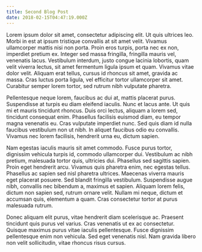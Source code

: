```yaml
---
title: Second Blog Post
date: 2018-02-15T04:47:19.000Z
---
```

Lorem ipsum dolor sit amet, consectetur adipiscing elit. Ut quis ultrices leo. Morbi in est at ipsum tristique convallis at sit amet velit. Vivamus ullamcorper mattis nisi non porta. Proin eros turpis, porta nec ex non, imperdiet pretium ex. Integer sed massa fringilla, fringilla mauris vel, venenatis lacus. Vestibulum interdum, justo congue lacinia lobortis, quam velit viverra lectus, sit amet fermentum ligula ipsum et quam. Vivamus vitae dolor velit. Aliquam erat tellus, cursus id rhoncus sit amet, gravida ac massa. Cras luctus porta ligula, vel efficitur tortor ullamcorper sit amet. Curabitur semper lorem tortor, sed rutrum nibh vulputate pharetra.

Pellentesque neque lorem, faucibus ac dui at, mattis placerat purus. Suspendisse at turpis eu diam eleifend iaculis. Nunc et lacus ante. Ut quis mi et mauris tincidunt rhoncus. Duis orci lectus, aliquam a lorem sed, tincidunt consequat enim. Phasellus facilisis euismod diam, eu tempor magna venenatis eu. Cras vulputate imperdiet nunc. Sed quis diam id nulla faucibus vestibulum non ut nibh. In aliquet faucibus odio eu convallis. Vivamus nec lorem facilisis, hendrerit urna eu, dictum sapien.

Nam egestas iaculis mauris sit amet commodo. Fusce purus tortor, dignissim vehicula turpis id, commodo ullamcorper dui. Vestibulum ac nibh pretium, malesuada tortor quis, ultricies dui. Phasellus sed sagittis sapien. Proin eget hendrerit arcu. Vivamus quis pharetra enim, nec egestas tellus. Phasellus ac sapien sed nisl pharetra ultrices. Maecenas viverra mauris eget placerat posuere. Sed blandit fringilla vestibulum. Suspendisse augue nibh, convallis nec bibendum a, maximus et sapien. Aliquam lorem felis, dictum non sapien sed, rutrum ornare velit. Nullam mi neque, dictum et accumsan quis, elementum a quam. Cras consectetur tortor at purus malesuada rutrum.

Donec aliquam elit purus, vitae hendrerit diam scelerisque ac. Praesent tincidunt quis purus vel varius. Cras venenatis ut ex ac consectetur. Quisque maximus purus vitae iaculis pellentesque. Fusce dignissim pellentesque enim non vehicula. Sed eget venenatis nisl. Nam gravida libero non velit sollicitudin, vitae rhoncus risus cursus.
